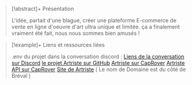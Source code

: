 > [!abstract]+ Présentation
> 
> L'idée, partait d'une blague, créer une plateforme E-commerce de vente en ligne d'oeuvre d'art ultra unique et limitée. 
> ça a finalement vraiment été fait, nous nous sommes bien amusés ! 
> 

> [!example]+ Liens et ressources liées
> 
> .env du projet dans la conversation discord : [Liens de la conversation sur Discord](https://discord.com/channels/749294142114496646/1046792533528817665) 
> [le projet Artriste sur GitHub](https://github.com/For-Hives/artriste-website)
> [Artriste sur CapRover](https://captain.beta.andy-cinquin.fr/#/apps/details/artriste)
> [Artriste API sur CapRover](https://captain.beta.andy-cinquin.fr/#/apps/details/artriste-api)
> [Site de Artriste](https://artriste.cc/)
> ( Le nom de Domaine est du côté de Bréval )
> 
